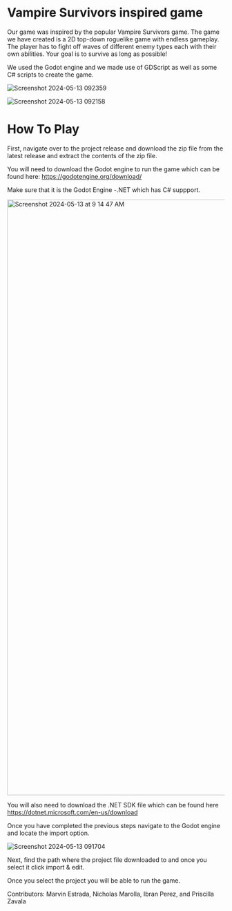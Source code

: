 # Vampire Survivors inspired game
Our game was inspired by the popular Vampire Survivors game. The game we have created is a 2D top-down roguelike game with endless gameplay. The player has to fight off waves of different enemy types each with their own abilities. Your goal is to survive as long as possible!

We used the Godot engine and we made use of GDScript as well as some C# scripts to create the game.

![Screenshot 2024-05-13 092359](https://github.com/PriscillaZvl/SOUP/assets/158341505/6bd4a00d-abba-40be-95b2-3610543a1c92)

![Screenshot 2024-05-13 092158](https://github.com/PriscillaZvl/SOUP/assets/158341505/f6543fcd-176d-4f36-8c21-15feff69d3ae)



# How To Play
First, navigate over to the project release and download the zip file from the latest release and extract the contents of the zip file.

You will need to download the Godot engine to run the game which can be found here: https://godotengine.org/download/

Make sure that it is the Godot Engine -.NET which has C# suppport.

<img width="1380" alt="Screenshot 2024-05-13 at 9 14 47 AM" src="https://github.com/PriscillaZvl/SOUP/assets/158341505/f5802262-846e-4918-a5be-8d5aac6dcba7">

You will also need to download the .NET SDK file which can be found here https://dotnet.microsoft.com/en-us/download

Once you have completed the previous steps navigate to the Godot engine and locate the import option.

![Screenshot 2024-05-13 091704](https://github.com/PriscillaZvl/SOUP/assets/158341505/6f46cc84-e49f-4e68-b17a-20f17666f7d8)

Next, find the path where the project file downloaded to and once you select it click import & edit.

Once you select the project you will be able to run the game.


Contributors: Marvin Estrada, Nicholas Marolla, Ibran Perez, and Priscilla Zavala
